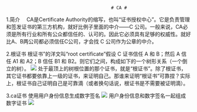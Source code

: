 											# CA #

1.简介
　CA是Certificate Authority的缩写，也叫“证书授权中心”。它是负责管理和签发证书的第三方机构，就好比例子里面的中介——C 公司。一般来说，CA必须是所有行业和所有公众都信任的、认可的。因此它必须具有足够的权威性。就好比A、B两公司都必须信任C公司，才会找 C 公司作为公章的中介。

2.根证书
根证书”的洋文叫“root certificate”假设 C 证书信任 A 和 B；然后 A 信任 A1 和 A2；B 信任 B1 和 B2。则它们之间，构成如下的一个树形关系（一个倒立的树）。
![](http://i.imgur.com/N2g7TSg.png)
处于最顶上的树根位置的那个证书，就是“根证书”。除了根证书，其它证书都要依靠上一级的证书，来证明自己。那谁来证明“根证书”可靠捏？实际上，根证书自己证明自己是可靠滴（或者换句话说，根证书是不需要被证明滴）。


3.ca证书
使用用户身份信息生成数字签名
![](http://i.imgur.com/HndYHp6.png)
用户身份信息和数字签名一起组成数字证书
![](http://i.imgur.com/ynivh2f.png)